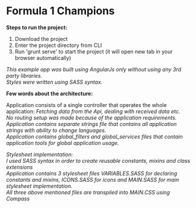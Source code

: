# Formula 1 Champions


**Steps to run the project:**

1. Download the project
2. Enter the project directory from CLI
3. Run 'grunt serve' to start the project (it will open new tab in your browser automatically)

*This example app was built using AngularJs only without using any 3rd party libraries.* <br>
*Styles were written using SASS syntax.*

**Few words about the architecture:**

Application consists of a single controller that operates the whole application:
*Fetching data from the Api, dealing with received data etc.* <br>
*No routing setup was made because of the application requirements.* <br>
*Application contains separate strings file that contains all application strings with ability to change languages.*<br>
*Application contains global_filters and global_services files that contain application tools for global application usage.*<br>

*Stylesheet implementation:* <br>
*I used SASS syntax in order to create reusable constants, mixins and class extensions* <br>
*Application contains 3 stylesheet files VARIABLES.SASS for declaring constants and mixins, ICONS.SASS for icons and MAIN.SASS for main stylesheet implementation.* <br>
*All three above mentioned files are transpiled into MAIN.CSS using Compass*







